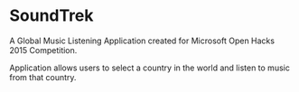 # SoundTrek
A Global Music Listening Application created for Microsoft Open Hacks 2015 Competition.

Application allows users to select a country in the world and listen to music from that country.
